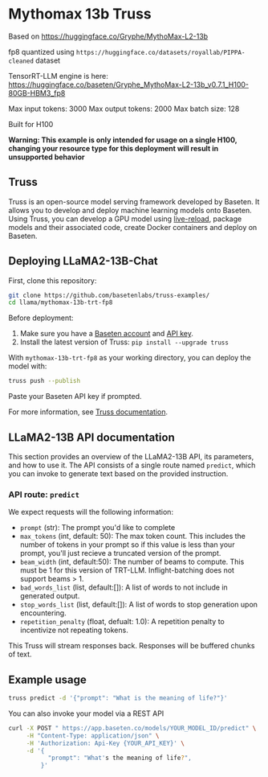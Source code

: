 # Mythomax 13b Truss

Based on https://huggingface.co/Gryphe/MythoMax-L2-13b

fp8 quantized using `https://huggingface.co/datasets/royallab/PIPPA-cleaned` dataset

TensorRT-LLM engine is here: https://huggingface.co/baseten/Gryphe_MythoMax-L2-13b_v0.7.1_H100-80GB-HBM3_fp8 

Max input tokens: 3000
Max output tokens: 2000
Max batch size: 128

Built for H100

**Warning: This example is only intended for usage on a single H100, changing your resource type for this deployment will result in unsupported behavior**

## Truss

Truss is an open-source model serving framework developed by Baseten. It allows you to develop and deploy machine learning models onto Baseten. Using Truss, you can develop a GPU model using [live-reload](https://baseten.co/blog/technical-deep-dive-truss-live-reload), package models and their associated code, create Docker containers and deploy on Baseten.

## Deploying LLaMA2-13B-Chat

First, clone this repository:

```sh
git clone https://github.com/basetenlabs/truss-examples/
cd llama/mythomax-13b-trt-fp8
```

Before deployment:

1. Make sure you have a [Baseten account](https://app.baseten.co/signup) and [API key](https://app.baseten.co/settings/account/api_keys).
2. Install the latest version of Truss: `pip install --upgrade truss`

With `mythomax-13b-trt-fp8` as your working directory, you can deploy the model with:

```sh
truss push --publish
```

Paste your Baseten API key if prompted.

For more information, see [Truss documentation](https://truss.baseten.co).

## LLaMA2-13B API documentation

This section provides an overview of the LLaMA2-13B API, its parameters, and how to use it. The API consists of a single route named `predict`, which you can invoke to generate text based on the provided instruction.

### API route: `predict`

We expect requests will the following information:

- `prompt` (str): The prompt you'd like to complete
- `max_tokens` (int, default: 50): The max token count. This includes the number of tokens in your prompt so if this value is less than your prompt, you'll just recieve a truncated version of the prompt.
- `beam_width` (int, default:50): The number of beams to compute. This must be 1 for this version of TRT-LLM. Inflight-batching does not support beams > 1.
- `bad_words_list` (list, default:[]): A list of words to not include in generated output.
- `stop_words_list` (list, default:[]): A list of words to stop generation upon encountering.
- `repetition_penalty` (float, defualt: 1.0): A repetition penalty to incentivize not repeating tokens.

This Truss will stream responses back. Responses will be buffered chunks of text.

## Example usage

```sh
truss predict -d '{"prompt": "What is the meaning of life?"}'
```

You can also invoke your model via a REST API

```sh
curl -X POST " https://app.baseten.co/models/YOUR_MODEL_ID/predict" \
     -H "Content-Type: application/json" \
     -H 'Authorization: Api-Key {YOUR_API_KEY}' \
     -d '{
           "prompt": "What's the meaning of life?",
         }'

```
